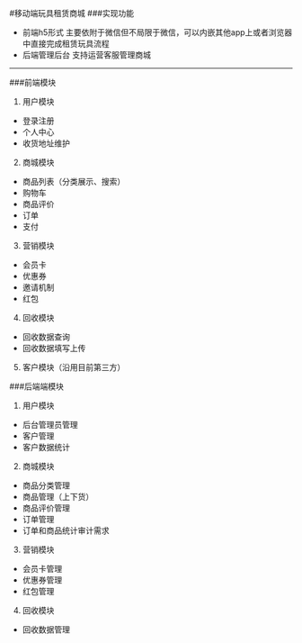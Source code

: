 #移动端玩具租赁商城 
###实现功能
* 前端h5形式 主要依附于微信但不局限于微信，可以内嵌其他app上或者浏览器中直接完成租赁玩具流程
* 后端管理后台 支持运营客服管理商城   

----
###前端模块
1. 用户模块 	
 * 登录注册   
 * 个人中心   
 * 收货地址维护   
2. 商城模块
 * 商品列表（分类展示、搜索）
 * 购物车
 * 商品评价
 * 订单
 * 支付
3. 营销模块
 * 会员卡
 * 优惠券
 * 邀请机制
 * 红包
4. 回收模块
 * 回收数据查询
 * 回收数据填写上传
5. 客户模块（沿用目前第三方）  

###后端端模块
1. 用户模块 	
 * 后台管理员管理  
 * 客户管理   
 * 客户数据统计   
2. 商城模块
 * 商品分类管理
 * 商品管理（上下货）
 * 商品评价管理
 * 订单管理
 * 订单和商品统计审计需求
3. 营销模块
 * 会员卡管理
 * 优惠券管理
 * 红包管理
4. 回收模块
 * 回收数据管理
